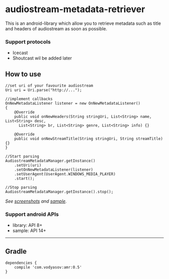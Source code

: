 # audiostream-metadata-retriever

This is an android-library which allow you to retrieve metadata such as title and headers of audiostream as soon as possible.

### Support protocols
 - Icecast
 - Shoutcast wil be added later

## How to use
```
//set uri of your favourite audiostream
Uri uri = Uri.parse("http://...");

//implement callbacks
OnNewMetadataListener listener = new OnNewMetadataListener()
{
    @Override
    public void onNewHeaders(String stringUri, List<String> name, List<String> desc,
      List<String> br, List<String> genre, List<String> info) {}
      
    @Override
    public void onNewStreamTitle(String stringUri, String streamTitle) {}
}

//Start parsing
AudiostreamMetadataManager.getInstance()
    .setUri(uri)
    .setOnNewMetadataListener(listener)
    .setUserAgent(UserAgent.WINDOWS_MEDIA_PLAYER)
    .start();
    
//Stop parsing
AudiostreamMetadataManager.getInstance().stop();
```
*See [screenshots](/screenshots) and [sample](/app).*

### Support android APIs
- library: API 8+
- sample:  API 14+

---
## Gradle
```
dependencies {
    compile 'com.vodyasov:amr:0.5'
}
```
